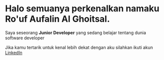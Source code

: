 # Halo semuanya perkenalkan namaku **Ro'uf Aufalin Al Ghoitsal**.
Saya seseorang **Junior Developer** yang sedang belajar tentang dunia software developer

Jika kamu tertarik untuk kenal lebih dekat dengan aku silahkan ikuti akun [LinkedIn](www.linkedin.com/in/ro-uf-aufalin-al-ghoitsal-3606a0221)

